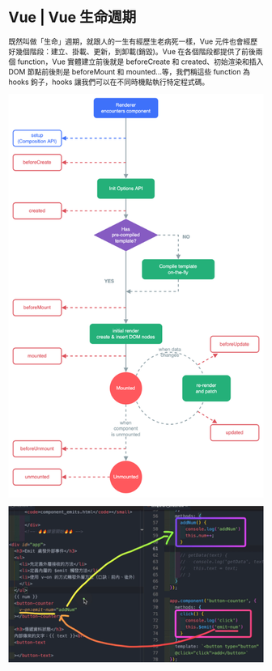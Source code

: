 # Vue | Vue 生命週期

既然叫做「生命」週期，就跟人的一生有經歷生老病死一樣，Vue 元件也會經歷好幾個階段：建立、掛載、更新，到卸載(銷毀)。Vue 在各個階段都提供了前後兩個 function，Vue 實體建立前後就是 beforeCreate 和 created、初始渲染和插入 DOM 節點前後則是 beforeMount 和 mounted...等，我們稱這些 function 為 hooks 鉤子，hooks 讓我們可以在不同時機點執行特定程式碼。


![alt text](./img/lifecycle.png)

![alt text](image.png)
